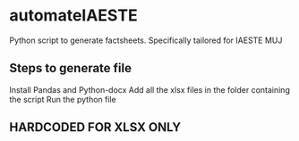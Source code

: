 # automateIAESTE
Python script to generate factsheets. Specifically tailored for IAESTE MUJ

## Steps to generate file
Install Pandas and Python-docx
Add all the xlsx files in the folder containing the script 
Run the python file


## HARDCODED FOR XLSX ONLY
